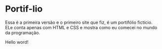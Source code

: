 # Portif-lio

Essa é a primeira versão e o primeiro site que fiz, é um portifólio fictício. ELe conta apenas com HTML e CSS e mostra como eu comecei no mundo da programação.

Hello word!
